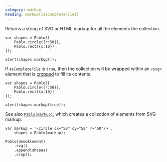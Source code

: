 ```yaml
---
category: markup
heading: markup([asCompleteFile])
---
```


Returns a string of SVG or HTML markup for all the elements the collection.

    var shapes = Pablo([
        Pablo.circle({r:50}),
        Pablo.rect({x:10})
    ]);

    alert(shapes.markup());


If `asCompleteFile` is `true`, then the collection will be wrapped within an `<svg>` element that is [cropped](/api/crop/) to fill its contents.

    var shapes = Pablo([
        Pablo.circle({r:50}),
        Pablo.rect({x:10})
    ]);

    alert(shapes.markup(true));


See also [`Pablo(markup)`](/api/Pablo/#Pablo-markup-attributes), which creates a collection of elements from SVG markup.

    var markup = '<circle cx="50" cy="50" r="50"/>',
        shapes = Pablo(markup);

    Pablo(demoElement)
        .svg()
        .append(shapes)
        .crop();
